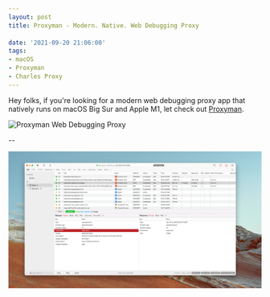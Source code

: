 ```yaml
---
layout: post
title: Proxyman - Modern. Native. Web Debugging Proxy

date: '2021-09-20 21:06:00'
tags:
- macOS
- Proxyman
- Charles Proxy
---
```


Hey folks, if you're looking for a modern web debugging proxy app that natively runs on macOS Big Sur and Apple M1, let check out [Proxyman](https://proxyman.io).

![Proxyman Web Debugging Proxy](/assets/resources/2021/proxyman/proxyman_dashboard.png)

--

![Proxyman Web Debugging Proxy](/assets/resources/2021/proxyman/proxyman_dashboard_1.png)